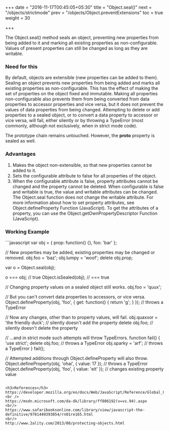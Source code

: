 +++
date = "2016-11-17T00:45:05+05:30"
title = "Object.seal()"
next = "/objects/strictmode"
prev = "/objects/Object.preventExtensions"
toc = true
weight = 30

+++

The Object.seal() method seals an object, preventing new properties from being added to it and marking all existing properties as non-configurable. Values of present properties can still be changed as long as they are writable.

<h3>Need for this</h3>
By default, objects are extensible (new properties can be added to them). Sealing an object prevents new properties from being added and marks all existing properties as non-configurable. This has the effect of making the set of properties on the object fixed and immutable. Making all properties non-configurable also prevents them from being converted from data properties to accessor properties and vice versa, but it does not prevent the values of data properties from being changed. Attempting to delete or add properties to a sealed object, or to convert a data property to accessor or vice versa, will fail, either silently or by throwing a TypeError (most commonly, although not exclusively, when in strict mode code).

The prototype chain remains untouched. However, the __proto__  property is sealed as well.

<h3>Advantages</h3>
<ol>
  <li>Makes the object non-extensible, so that new properties cannot be added to it.</li>
  <li>Sets the configurable attribute to false for all properties of the object.</li>
  <li>When the configurable attribute is false, property attributes cannot be changed and the property cannot be deleted. When configurable is false and writable is true, the value and writable attributes can be changed.
The Object.seal function does not change the writable attribute.
For more information about how to set property attributes, see Object.defineProperty Function (JavaScript). To get the attributes of a property, you can use the Object.getOwnPropertyDescriptor Function (JavaScript).</li>
</ol>

<h3>Working Example</h3>
```javascript
var obj = {
  prop: function() {},
  foo: 'bar'
};

// New properties may be added, existing properties may be changed or removed.
obj.foo = 'baz';
obj.lumpy = 'woof';
delete obj.prop;

var o = Object.seal(obj);

o === obj; // true
Object.isSealed(obj); // === true

// Changing property values on a sealed object still works.
obj.foo = 'quux';

// But you can't convert data properties to accessors, or vice versa.
Object.defineProperty(obj, 'foo', { get: function() { return 'g'; } }); // throws a TypeError

// Now any changes, other than to property values, will fail.
obj.quaxxor = 'the friendly duck'; // silently doesn't add the property
delete obj.foo; // silently doesn't delete the property

// ...and in strict mode such attempts will throw TypeErrors.
function fail() {
  'use strict';
  delete obj.foo; // throws a TypeError
  obj.sparky = 'arf'; // throws a TypeError
}
fail();

// Attempted additions through Object.defineProperty will also throw.
Object.defineProperty(obj, 'ohai', { value: 17 }); // throws a TypeError
Object.defineProperty(obj, 'foo', { value: 'eit' }); // changes existing property value
```

<h3>References</h3>
https://developer.mozilla.org/en/docs/Web/JavaScript/Reference/Global_Objects/Object/seal
<br />
https://msdn.microsoft.com/da-dk/library/ff806192(v=vs.94).aspx
<br/>
https://www.safaribooksonline.com/library/view/javascript-the-definitive/9781449393854/rn01re165.html
<br/>
http://www.2ality.com/2013/08/protecting-objects.html
